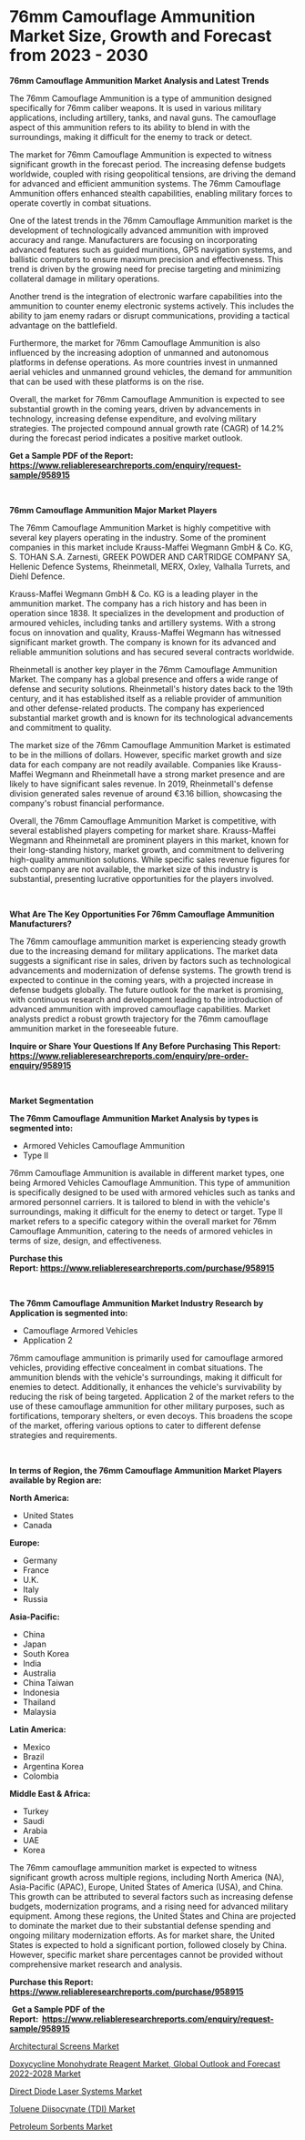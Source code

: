<p><h1>76mm Camouflage Ammunition Market Size, Growth and Forecast from 2023 - 2030</h1></p><p><strong>76mm Camouflage Ammunition Market Analysis and Latest Trends</strong></p>
<p><p>The 76mm Camouflage Ammunition is a type of ammunition designed specifically for 76mm caliber weapons. It is used in various military applications, including artillery, tanks, and naval guns. The camouflage aspect of this ammunition refers to its ability to blend in with the surroundings, making it difficult for the enemy to track or detect.</p><p>The market for 76mm Camouflage Ammunition is expected to witness significant growth in the forecast period. The increasing defense budgets worldwide, coupled with rising geopolitical tensions, are driving the demand for advanced and efficient ammunition systems. The 76mm Camouflage Ammunition offers enhanced stealth capabilities, enabling military forces to operate covertly in combat situations.</p><p>One of the latest trends in the 76mm Camouflage Ammunition market is the development of technologically advanced ammunition with improved accuracy and range. Manufacturers are focusing on incorporating advanced features such as guided munitions, GPS navigation systems, and ballistic computers to ensure maximum precision and effectiveness. This trend is driven by the growing need for precise targeting and minimizing collateral damage in military operations.</p><p>Another trend is the integration of electronic warfare capabilities into the ammunition to counter enemy electronic systems actively. This includes the ability to jam enemy radars or disrupt communications, providing a tactical advantage on the battlefield.</p><p>Furthermore, the market for 76mm Camouflage Ammunition is also influenced by the increasing adoption of unmanned and autonomous platforms in defense operations. As more countries invest in unmanned aerial vehicles and unmanned ground vehicles, the demand for ammunition that can be used with these platforms is on the rise.</p><p>Overall, the market for 76mm Camouflage Ammunition is expected to see substantial growth in the coming years, driven by advancements in technology, increasing defense expenditure, and evolving military strategies. The projected compound annual growth rate (CAGR) of 14.2% during the forecast period indicates a positive market outlook.</p></p>
<p><strong>Get a Sample PDF of the Report:&nbsp; <a href="https://www.reliableresearchreports.com/enquiry/request-sample/958915">https://www.reliableresearchreports.com/enquiry/request-sample/958915</a></strong></p>
<p>&nbsp;</p>
<p><strong>76mm Camouflage Ammunition Major Market Players</strong></p>
<p><p>The 76mm Camouflage Ammunition Market is highly competitive with several key players operating in the industry. Some of the prominent companies in this market include Krauss-Maffei Wegmann GmbH & Co. KG, S. TOHAN S.A. Zarnesti, GREEK POWDER AND CARTRIDGE COMPANY SA, Hellenic Defence Systems, Rheinmetall, MERX, Oxley, Valhalla Turrets, and Diehl Defence.</p><p>Krauss-Maffei Wegmann GmbH & Co. KG is a leading player in the ammunition market. The company has a rich history and has been in operation since 1838. It specializes in the development and production of armoured vehicles, including tanks and artillery systems. With a strong focus on innovation and quality, Krauss-Maffei Wegmann has witnessed significant market growth. The company is known for its advanced and reliable ammunition solutions and has secured several contracts worldwide.</p><p>Rheinmetall is another key player in the 76mm Camouflage Ammunition Market. The company has a global presence and offers a wide range of defense and security solutions. Rheinmetall's history dates back to the 19th century, and it has established itself as a reliable provider of ammunition and other defense-related products. The company has experienced substantial market growth and is known for its technological advancements and commitment to quality.</p><p>The market size of the 76mm Camouflage Ammunition Market is estimated to be in the millions of dollars. However, specific market growth and size data for each company are not readily available. Companies like Krauss-Maffei Wegmann and Rheinmetall have a strong market presence and are likely to have significant sales revenue. In 2019, Rheinmetall's defense division generated sales revenue of around €3.16 billion, showcasing the company's robust financial performance.</p><p>Overall, the 76mm Camouflage Ammunition Market is competitive, with several established players competing for market share. Krauss-Maffei Wegmann and Rheinmetall are prominent players in this market, known for their long-standing history, market growth, and commitment to delivering high-quality ammunition solutions. While specific sales revenue figures for each company are not available, the market size of this industry is substantial, presenting lucrative opportunities for the players involved.</p></p>
<p>&nbsp;</p>
<p><strong>What Are The Key Opportunities For 76mm Camouflage Ammunition Manufacturers?</strong></p>
<p><p>The 76mm camouflage ammunition market is experiencing steady growth due to the increasing demand for military applications. The market data suggests a significant rise in sales, driven by factors such as technological advancements and modernization of defense systems. The growth trend is expected to continue in the coming years, with a projected increase in defense budgets globally. The future outlook for the market is promising, with continuous research and development leading to the introduction of advanced ammunition with improved camouflage capabilities. Market analysts predict a robust growth trajectory for the 76mm camouflage ammunition market in the foreseeable future.</p></p>
<p><strong>Inquire or Share Your Questions If Any Before Purchasing This Report: <a href="https://www.reliableresearchreports.com/enquiry/pre-order-enquiry/958915">https://www.reliableresearchreports.com/enquiry/pre-order-enquiry/958915</a></strong></p>
<p>&nbsp;</p>
<p><strong>Market Segmentation</strong></p>
<p><strong>The 76mm Camouflage Ammunition Market Analysis by types is segmented into:</strong></p>
<p><ul><li>Armored Vehicles Camouflage Ammunition</li><li>Type II</li></ul></p>
<p><p>76mm Camouflage Ammunition is available in different market types, one being Armored Vehicles Camouflage Ammunition. This type of ammunition is specifically designed to be used with armored vehicles such as tanks and armored personnel carriers. It is tailored to blend in with the vehicle's surroundings, making it difficult for the enemy to detect or target. Type II market refers to a specific category within the overall market for 76mm Camouflage Ammunition, catering to the needs of armored vehicles in terms of size, design, and effectiveness.</p></p>
<p><strong>Purchase this Report:&nbsp;<a href="https://www.reliableresearchreports.com/purchase/958915">https://www.reliableresearchreports.com/purchase/958915</a></strong></p>
<p>&nbsp;</p>
<p><strong>The 76mm Camouflage Ammunition Market Industry Research by Application is segmented into:</strong></p>
<p><ul><li>Camouflage Armored Vehicles</li><li>Application 2</li></ul></p>
<p><p>76mm camouflage ammunition is primarily used for camouflage armored vehicles, providing effective concealment in combat situations. The ammunition blends with the vehicle's surroundings, making it difficult for enemies to detect. Additionally, it enhances the vehicle's survivability by reducing the risk of being targeted. Application 2 of the market refers to the use of these camouflage ammunition for other military purposes, such as fortifications, temporary shelters, or even decoys. This broadens the scope of the market, offering various options to cater to different defense strategies and requirements.</p></p>
<p>&nbsp;</p>
<p><strong>In terms of Region, the 76mm Camouflage Ammunition Market Players available by Region are:</strong></p>
<p>
    <p> <strong> North America: </strong>
        <ul>
            <li>United States</li>
            <li>Canada</li>
        </ul>
        </p> 
    <p> <strong> Europe: </strong>
        <ul>
            <li>Germany</li>
            <li>France</li>
            <li>U.K.</li>
            <li>Italy</li>
            <li>Russia</li>
        </ul>
        </p> 
    <p> <strong> Asia-Pacific: </strong>
        <ul>
            <li>China</li>
            <li>Japan</li>
            <li>South Korea</li>
            <li>India</li>
            <li>Australia</li>
            <li>China Taiwan</li>
            <li>Indonesia</li>
            <li>Thailand</li>
            <li>Malaysia</li>
        </ul>
        </p> 
    <p> <strong> Latin America: </strong>
        <ul>
            <li>Mexico</li>
            <li>Brazil</li>
            <li>Argentina Korea</li>
            <li>Colombia</li>
        </ul>
        </p> 
    <p> <strong> Middle East & Africa: </strong>
        <ul>
            <li>Turkey</li>
            <li>Saudi</li>
            <li>Arabia</li>
            <li>UAE</li>
            <li>Korea</li>
        </ul>
    </p>
    </p>
<p><p>The 76mm camouflage ammunition market is expected to witness significant growth across multiple regions, including North America (NA), Asia-Pacific (APAC), Europe, United States of America (USA), and China. This growth can be attributed to several factors such as increasing defense budgets, modernization programs, and a rising need for advanced military equipment. Among these regions, the United States and China are projected to dominate the market due to their substantial defense spending and ongoing military modernization efforts. As for market share, the United States is expected to hold a significant portion, followed closely by China. However, specific market share percentages cannot be provided without comprehensive market research and analysis.</p></p>
<p><strong>Purchase this Report: <a href="https://www.reliableresearchreports.com/purchase/958915">https://www.reliableresearchreports.com/purchase/958915</a></strong></p>
<p>&nbsp;<strong>Get a Sample PDF of the Report:&nbsp;&nbsp;<a href="https://www.reliableresearchreports.com/enquiry/request-sample/958915">https://www.reliableresearchreports.com/enquiry/request-sample/958915</a></strong></p>
<p><strong></strong></p>
<p><p><a href="https://www.linkedin.com/pulse/architectural-screens-market-research-report-unlocks-analysis-n6gde/">Architectural Screens Market</a></p><p><a href="https://issuu.com/reportprime-2/docs/doxycycline-monohydrate-reagent-market-global-outl?fr=xKAE9_zU1NQ">Doxycycline Monohydrate Reagent Market, Global Outlook and Forecast 2022-2028 Market</a></p><p><a href="https://www.reportprime.com/direct-diode-laser-systems-r2150">Direct Diode Laser Systems Market</a></p><p><a href="https://medium.com/@donaldmendez2018/toluene-diisocynate-tdi-market-size-growth-forecast-2023-2030-6a9ba507efe6">Toluene Diisocynate (TDI) Market</a></p><p><a href="https://www.linkedin.com/pulse/petroleum-sorbents-market-size-share-amp-trends-analysis-hulge/">Petroleum Sorbents Market</a></p></p>